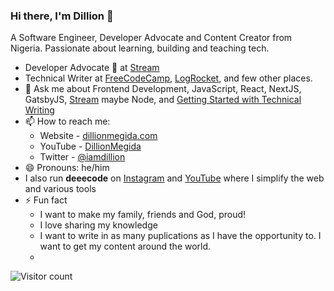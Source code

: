### Hi there, I'm Dillion 👋

A Software Engineer, Developer Advocate and Content Creator from Nigeria. Passionate about learning, building and teaching tech.

<!-- - 🔭 I’m currently working on [sku -->
<!-- - 🌱 I’m currently learning Web Accessibility practices and Getting better at React.
- 👯 I’m looking to remote job opportunites to contribute my building and teaching skills as a team player in an awesome company. -->
- Developer Advocate 🥑 at [Stream](http://getstream.io/)
- Technical Writer at [FreeCodeCamp](https://www.freecodecamp.org/news/author/dillionmegida/), [LogRocket](https://blog.logrocket.com/author/dillion-megida/), and few other places.
- 💬 Ask me about Frontend Development, JavaScript, React, NextJS, GatsbyJS, [Stream](http://getstream.io/) maybe Node, and [Getting Started with Technical Writing](https://writing.dillionmegida.com/)
- 📫 How to reach me:
  - Website - [dillionmegida.com](https://dillionmegida.com/)
  - YouTube - [DillionMegida](https://bit.ly/2RMfqfX)
  - Twitter - [@iamdillion](https://twitter.com/iamdillion)
- 😄 Pronouns: he/him
- I also run **deeecode** on [Instagram](https://www.instagram.com/deeecode/) and [YouTube](https://www.youtube.com/channel/UCYcBEebHKfCZZKigbGa5Kpg) where I simplify the web and various tools
- ⚡ Fun fact
  - I want to make my family, friends and God, proud!
  - I love sharing my knowledge
  - I want to write in as many puplications as I have the opportunity to. I want to get my content around the world.
  - 
![Visitor count](https://visitor-badge.glitch.me/badge?page_id=dillionmegida.visitor-badge)
